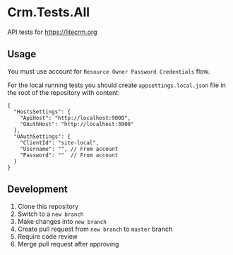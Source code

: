 # Crm.Tests.All

API tests for https://litecrm.org

## Usage
You must use account for `Resource Owner Password Credentials` flow.

For the local running tests you should create `appsettings.local.json` file in the root of the repository with content:
```
{
  "HostsSettings": {
    "ApiHost": "http://localhost:9000",
    "OAuthHost": "http://localhost:3000"
  },
  "OAuthSettings": {
    "ClientId": "site-local",
    "Username": "", // From account
    "Password": ""  // From account
  }
}
```

## Development
1. Clone this repository
2. Switch to a `new branch`
3. Make changes into `new branch`
4. Create pull request from `new branch` to `master` branch
5. Require code review
6. Merge pull request after approving
